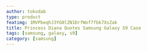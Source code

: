 ```yaml
---
author: tokodab
type: product
featimg: 1MVPbeqhJ3YG0lZN1DrfWof7fbk7XsZak
title: Princess Diana Quotes Samsung Galaxy S9 Case
tags: [samsung, galaxy, s9]
category: [samsung]
---
```

